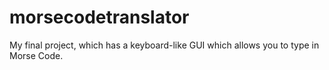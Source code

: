 # morsecodetranslator
My final project, which has a keyboard-like GUI which allows you to type in Morse Code.

